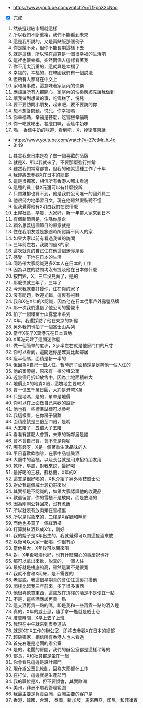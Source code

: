 - https://www.youtube.com/watch?v=TfFpoX2cNoo
- [x] 完成

1. 然後逛超級市場就這樣
1. 所以我們不斷重複，我們不能看到未來
1. 這是我所説的，又是兩餸飯那個例子
1. 你是餓不死，但你不能長期這樣下去
1. 就是這樣，所以現在這算是一個很幸福的生活吧
1. 這裡也很幸福，突然兩個人這樣看著我
1. 你不用太沉重的，這就算是幸福了
1. 幸福的，幸福的，在韓國我們有一個説法
1. 但所有人都寫在中文上
1. 家和萬事成，這意味著家庭內的快樂
1. 應該讓所有人都開心，家庭內的快樂應該先讓我做到
1. 讓我做到想做的事，吃雪糕了，悦兒
1. 要不要訪問小朋友，起來吧，要不要訪問你
1. 想不想答問題，悦兒，你幸福嗎
1. 你幸福嗎，幸福是甚麼，吃雪糕幸福嗎
1. 你一吃就吃出，甚麼口味，香蕉牛奶味
1. 喎， 香蕉牛奶的味道，看到吧，X，掉衛廣東話

- https://www.youtube.com/watch?v=Z7ctMr_h_4o
- 8:49

1. 其實我來日本是為了做一個喜歡的品牌
1. 就是X，所以我就來了，不要那麼強行推銷
1. 雖然我們常常都會，但我的確就這種工作了十年
1. 我即將去參觀X在日本的總部
1. 這是很獨家，相信所有香港人都未看過
1. 這種的員工餐X元還可以有什麼投訴
1. 只買雞排也買不到，他是我們公司唯一的國外員工
1. 他很努力地學習日文，現在他雖然假裝聽不懂
1. 但我覺得他有X明白我們在説什麼
1. 土屋社長，早晨，大家好，新一年帶人家來到日本
1. 有個新節目是，住喺你屋企
1. 顧名思義這個節目的原意就是
1. 住在我朋友或是旅途時所認識不同人的家
1. 如果大家以前有看過我做的訪問
1. 三年前左右，我訪問過X的家
1. 這次就真的嘗試住在他這個迷你屋裏
1. 感受一下地在日本的生活
1. 同時帶大家認識更多X本人在日本的工作
1. 因為以住的訪問均沒有提及他在日本做什麼
1. 按門鈴，X，三年沒見面了，是的
1. 那麼快就三年了，三年了
1. 今天我就要打擾你，住在你的家了
1. 沒有問題，歡迎光臨，這裏有拖鞋
1. 我和X在X年的X認識，因為他在日本從事戶外露營品牌
1. 那一次我們還借了他公司的露營車
1. 拍了一個環富士山露營車系列
1. X年，我還採訪了他在東京的新屋
1. 另外我們也拍了一個富士山系列
1. 當年X花了X萬港元在日本買地
1. X萬港元建了這間迷你屋
1. 做一個簡單的度步，X步半左右就是他家門口的尺寸
1. 你可以看到，這間迷你屋確實比起鄰居
1. 瘦半個碼，面積是斬一半的
1. 但因為X自己一個人住，暫時房子面積還是足夠他一個人住的
1. 他的家旁邊，原來有一棟分租公寓
1. 近幾個月拆卸放售中，因為土地面積較大
1. 地價比X的地貴X陪，這塊地主要較大
1. 賣一億五千萬日圓，大約是港幣X萬
1. 只是地嗎，是的，單單是地價
1. 你可以在上面做自己喜歡的設計
1. 他也有一些標準試樣可以參考
1. 我這樣看，在你房子隔離
1. 面積應該是三倍至四陪，是嗎
1. 大五陪了，五倍大了五陪
1. 看看有甚麼人會買，未來的新鄰居是誰
1. 會不會自己買，會不會是你呢
1. 哪有錢呀，X是一個著重生活品味的人
1. 平日喜歡飲咖啡，在家中品嘗美酒
1. 大廳中的酒櫃，以及長台就是用來招待朋友用
1. 乾杯，早晨，對我來説，最好喝
1. 最好喝的三枝，蘇格蘭，X年的X
1. 這支是很好喝的，X也介紹了另外兩枝威士忌
1. 對於我這個威士忌初哥來説
1. 其實都是不認識的，如果大家認識他的收藏品
1. 歡迎留言，你的雪櫃不是放肉，而是放酒的
1. 因為剛剛公幹回來，沒有煮飯
1. 所以就沒有放肉類在雪櫃裏
1. 所以是假象來的，二樓是X客廳和睡房
1. 而他也多買了一個紅酒櫃
1. 打算將紅酒熟成X年，剛好
1. 我的姪子是X年出生的，我就覺得可以買這隻酒來放
1. 以後可以大家一起喝，你很有心
1. 當他長大，X年後可以開來喝
1. 對，X年後喝酒也好，也有什麼開心的事慶祝也好
1. 都可以拿出來飲，説真的，一個人住
1. 最好就是樓底夠高，雖然這裏不是很寬
1. 我就不會和X同床，是不需要的
1. 老實説，我這個星期真的會住住這裏打擾他
1. 閣樓比起我三年前來，多了很多東西
1. 他很喜歡買東西，這些放在頂樓的酒是不是便宜一點
1. 不是，這些酒應該再貴一點
1. 這支酒再貴一點的嗎，即是我和一些再貴一點的酒入睡
1. 真的，X年的威士忌，隨手拿一瓶就是威士忌
1. 廣告時間，X早上去了上班
1. 我現在中午就來到表參道站
1. 就是X在X工作的辦公室，即將去參觀X在日本的總部
1. 超級獨家，相信所有香港人也未看過
1. 首先右邊是老闆的辦公室
1. 是的，老闆的房間，我們的辦公室都是這樣平等的
1. 部長，X和社員都是坐在一起
1. 你會看見這邊是設計部門
1. 現在辦公室比較亂，因為大家都在工作
1. 在打仗，這邊就是生產部門
1. 我的職位是X，但不要誤會，其實歐洲
1. 美州，非洲不屬我管理範圍
1. 我最主要是負責亞洲，亞洲主要的客户是
1. 香港，韓國，台灣， 泰國，新加坡，馬來西亞，印尼，和菲律賓
